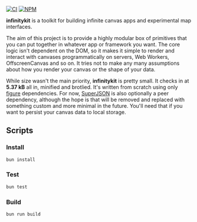 [![CI](https://github.com/figureland/infinitykit/actions/workflows/ci.yml/badge.svg)](https://github.com/figureland/infinitykit/actions/workflows/ci.yml)
[![NPM](https://img.shields.io/npm/v/@figureland/infinitykit?color=40bd5c)](https://img.shields.io/npm/v/@figureland/infinitykit?color=40bd5c)

**infinitykit** is a toolkit for building infinite canvas apps and experimental map interfaces.

The aim of this project is to provide a highly modular box of primitives that you can put together in whatever app or framework you want. The core logic isn't dependent on the DOM, so it makes it simple to render and interact with canvases programmatically on servers, Web Workers, OffscreenCanvas and so on. It tries not to make any many assumptions about how you render your canvas or the shape of your data.

While size wasn't the main priority, **infinitykit** is pretty small. It checks in at **5.37 kB** all in, minified and brotlied. It's written from scratch using only [figure](https://github.com/figureland) dependencies. For now, [SuperJSON](https://github.com/blitz-js/superjson) is also optionally a peer dependency, although the hope is that will be removed and replaced with something custom and more minimal in the future. You'll need that if you want to persist your canvas data to local storage.

## Scripts

### Install

```bash
bun install
```

### Test

```bash
bun test
```

### Build

```bash
bun run build
```
